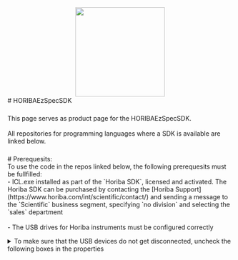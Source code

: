 <div align="center">
  <img height="200" src="https://www.ilmexhibitions.com/cemindia/exhibitor/logos/HORIBA%20Logo.jpg"  />
</div>
# HORIBAEzSpecSDK

###

<p align="left">This page serves as product page for the HORIBAEzSpecSDK.<br><br>All repositories for programming languages where a SDK is available are linked below.</p>

###

<p align="left"># Prerequesits:<br>To use the code in the repos linked below, the following prerequesits must be fullfilled:<br>- ICL.exe installed as part of the `Horiba SDK`, licensed and activated. The Horiba SDK can be purchased by contacting the [Horiba Support](https://www.horiba.com/int/scientific/contact/) and sending a message to the `Scientific` business segment, specifying `no division` and selecting the `sales` department<br><br>- The USB drives for Horiba instruments must be configured correctly<br>  <details><br>  <summary>To make sure that the USB devices do not get disconnected, uncheck the following boxes in the properties</summary><br><br>  ![generic usb hub properties](docs/source/images/generic_usb_hub_properties.png)<br><br>  </details></p>

###
